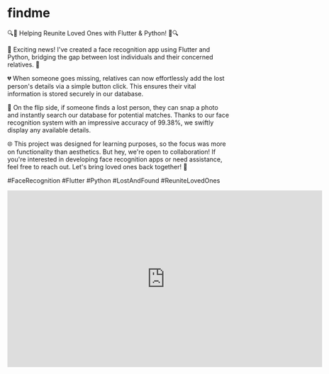# findme

🔍🤝 Helping Reunite Loved Ones with Flutter & Python! 🤝🔍

📱 Exciting news! I've created a face recognition app using Flutter and Python, bridging the gap between lost individuals and their concerned relatives. 🌟

💔 When someone goes missing, relatives can now effortlessly add the lost person's details via a simple button click. This ensures their vital information is stored securely in our database.

🔎 On the flip side, if someone finds a lost person, they can snap a photo and instantly search our database for potential matches. Thanks to our face recognition system with an impressive accuracy of 99.38%, we swiftly display any available details.

🌐 This project was designed for learning purposes, so the focus was more on functionality than aesthetics. But hey, we're open to collaboration! If you're interested in developing face recognition apps or need assistance, feel free to reach out. Let's bring loved ones back together! 🤗

#FaceRecognition #Flutter #Python #LostAndFound #ReuniteLovedOnes

<iframe src="https://www.linkedin.com/embed/feed/update/urn:li:ugcPost:7072638292248170496?compact=1" height="399" width="710" frameborder="0" allowfullscreen="" title="Embedded post"></iframe>
